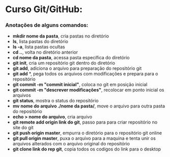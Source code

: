 # Curso Git/GitHub:

### **Anotações de alguns comandos:**

- **mkdir nome da pasta**, cria pastas no diretório
- **ls**, lista pastas do diretório
- **ls -a**, lista pastas ocultas
- **cd ..**, volta no diretório anterior
- **cd nome da pasta**, acessa pasta específica do diretório
- **git init**, cria um repositório git dentro do diretório
- **git add**, adiciona o arquivo para preparação do repositório git
- **git add** *, pega todos os arquivos com modificações e prepara para o repositório
- **git commit -m "commit inicial"**, coloca no git em posição inicial
- **git commit -m "descrever modificações"**, recolocar em ponto inicial os arquivos
- **git status**, mostra o status do repositório
- **mv nome do arquivo ./nome da pasta/**, move o arquivo para outra pasta do repositório
- **echo > nome do arquivo**, cria arquivo
- **git remote add origin link do git**, passo para para criar repositório no site do git
- **git push origin master**, empurra o diretório para o repositório git online
- **git pull origin master**, puxa o arquivo para a maquina e tenta unir os arquivos alterados com o arquivo original do repositório
- **git clone link do rep git**, copia todos os codigos do link para o desktop
